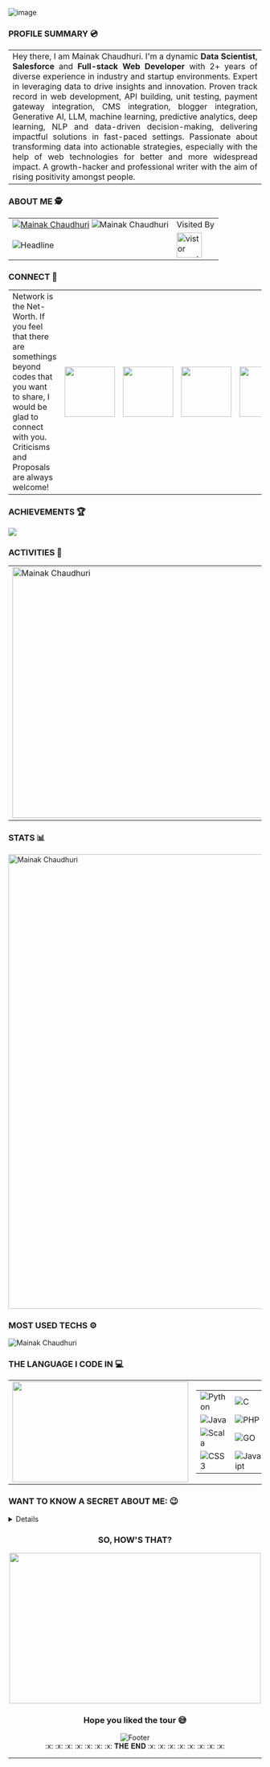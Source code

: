 ![image](https://github.com/user-attachments/assets/85aa1155-2150-425c-bca2-1aa0326820cc)

<table>
  <h3>PROFILE SUMMARY 💿</h3>
  <tr>
    <td align="justify">Hey there, I am Mainak Chaudhuri. I'm a dynamic <b>Data Scientist</b>, <b>Salesforce</b> and <b>Full-stack Web Developer</b> with 2+ years of diverse experience in industry and startup environments. Expert in leveraging data to drive insights and innovation. Proven track record in web development, API building, unit testing, payment gateway integration, CMS integration, blogger integration, Generative AI, LLM, machine learning, predictive analytics, deep learning, NLP and data-driven decision-making, delivering impactful solutions in fast-paced settings. Passionate about transforming data into actionable strategies, especially with the help of web technologies for better and more widespread impact. A growth-hacker and professional writer with the aim of rising positivity amongst people.</td>
  </tr>
</table>

<table> 
  <h3>ABOUT ME 🕵️</h3>
  <tr>
    <td align="center">
  <a href="https://github.com/MainakVerse?tab=followers">
    <img alt="Mainak Chaudhuri" title="Follow me on Github" src="https://custom-icon-badges.demolab.com/github/followers/MainakVerse?color=0000CC&logoColor=white&label=Follow&logo=person-add&style=for-the-badge&labelColor=000000"/></a>
    <img alt="Mainak Chaudhuri" title="stars" src="https://custom-icon-badges.demolab.com/github/stars/MainakVerse?color=0000CC&labelColor=000000&logo=star&style=for-the-badge"/>

</td>
    <td align="center">Visited By</td>
  </tr>
  <tr>    
    <td><img src="https://readme-typing-svg.herokuapp.com?font=Wallpoet&color=%236FDA44&size=32&center=true&vCenter=true&width=630&height=50&lines=Fullstack+Web+Developer;Data+Scientist;Programmer;Freelancer;DevOps+Enthusiast;Quantum+Computing+Researcher;Astrophysicist" alt="Headline" /></td>    
    <td><img src="https://profile-counter.glitch.me/MainakVerse/count.svg" alt="vistor count" height="50"/></td>    
  </tr> 
</table>


<table>   
   <tr> 
    <h3>CONNECT 🤝</h3>
    <td>Network is the Net-Worth. If you feel that there are somethings beyond codes that you want to share, I would be glad to connect with you. Criticisms and Proposals are always welcome! </td>
    <td><a href="https://mainakchaudhuri.netlify.app/"><img src="https://github.com/user-attachments/assets/553fe413-7a16-4336-a038-8af2bfe10135" width="100"></a></td>
    <td><a href="https://www.instagram.com/the_emperor_of_logic/"><img src="https://github.com/user-attachments/assets/e8e39730-3624-4a1e-86d5-9413867530bb" width="100"></a></td>
    <td><a href="https://www.linkedin.com/in/mainak-chaudhuri-127898176/"><img src="https://github.com/user-attachments/assets/b5f95316-1aae-46d3-a4e6-8b0b5dbb626d" width="100"></a></td>
    <td><a href="emailto:mainakchaudhuri671@gmail.com"><img src="https://github.com/user-attachments/assets/5da4a3f2-c770-4af0-a7d2-669fbb318eff" width="100"></a></td>
    <td><a href="https://luciferkhusrao.blogspot.com/"><img src="https://github.com/user-attachments/assets/8483b46e-ace5-4ac8-b745-55b051b20c83" width="100"></a></td>
    
  </tr>
</table>


<h3>ACHIEVEMENTS 🏆</h3>
    <!-- https://github.com/anuraghazra/github-readme-stats // Github Stats-->
  <img src="https://github-profile-trophy.vercel.app/?username=MainakVerse&theme=algolia&row=1&column=8">

<h3>ACTIVITIES 🧶</h3>
  <table>
    <tr><td><img alt="Mainak Chaudhuri" align="center" width="500" src="https://github-readme-stats.vercel.app/api?username=MainakVerse&hide_border=true&title_color=FFFFFF&show_icons=true&icon_color=00ffff&ring_color=00ffff&bg_color=000000&text_color=FFFFFF&rank_icon=level" />
</td>
      <td><img alt ="Mainak Chaudhuri" align="center" width="500" src="https://github-readme-streak-stats-eight.vercel.app/?user=MainakVerse&theme=highcontrast&currStreakNum=00ffff&fire=00ffff&card_height=205&currStreakLabel=00ffff&ring=00ffff&border=000000" /></td>
    </tr>
  </table>

<h3>STATS 📊</h3>     
<img alt="Mainak Chaudhuri" width="905" src="https://github-readme-activity-graph.vercel.app/graph?username=MainakVerse&theme=high-contrast&hide_border=true&area_color=00ffff&area=true&point=00ffff&line=00ffff&" />
    <!-- https://github.com/anuraghazra/github-readme-stats // Most Used Language-->
<h3>MOST USED TECHS ⚙️</h3>
    <img alt="Mainak Chaudhuri" align="center" src="https://github-readme-stats.vercel.app/api/top-langs/?username=MainakVerse&layout=compact&text_color=FFFFFF&bg_color=000000&card_width=905&hide_border=true&title_color=00ffff" />
    <br/>
</p>

</div>

<h3>THE LANGUAGE I CODE IN 💻</h3>
<table>
  <tr>
    <td><div align="center"><img height="200" width="350" src="https://i.pinimg.com/originals/2e/b2/5d/2eb25d7e596698a326cb18ea6ad72f2a.gif"></div></td>
    <td>
     <table>       
  <tr>
    <td><img alt="Python" src="https://img.shields.io/badge/python%20-%2314354C.svg?&style=for-the-badge&logo=python&logoColor=white"/></td>
    <td><img alt="C" src="https://img.shields.io/badge/c%20-%2300599C.svg?&style=for-the-badge&logo=c&logoColor=white"/></td>
    <td><img alt="C++" src="https://img.shields.io/badge/c++%20-%2300599C.svg?&style=for-the-badge&logo=c%2B%2B&ogoColor=white"/></td>
  </tr>       
    <tr>
       <td><img alt="Java" src="https://img.shields.io/badge/java-%23ED8B00.svg?&style=for-the-badge&logo=java&logoColor=white"/></td>
       <td><img alt="PHP" src="https://img.shields.io/badge/php-%23777BB4.svg?&style=for-the-badge&logo=php&logoColor=white"/></td>
       <td><img alt="HTML5" src="https://img.shields.io/badge/html5%20-%23E34F26.svg?&style=for-the-badge&logo=html5&logoColor=white"/></td>
    </tr>
    <tr>
      <td><img alt="Scala" src="https://img.shields.io/badge/scala-%23DC322F.svg?&style=for-the-badge&logo=scala&logoColor=white"/></td>
      <td><img alt="GO" src="https://img.shields.io/badge/Go-00ADD8?style=for-the-badge&logo=go&logoColor=white"/></td>
      <td><img alt="Markdown" src="https://img.shields.io/badge/markdown-%23000000.svg?&style=for-the-badge&logo=markdown&logoColor=white"/></td>
    </tr>
      <tr>
        <td><img alt="CSS3" src="https://img.shields.io/badge/css3%20-%231572B6.svg?&style=for-the-badge&logo=css3&logoColor=white"/></td>
        <td><img alt="JavaScript" src="https://img.shields.io/badge/javascript%20-%23323330.svg?&style=for-the-badge&logo=javascript&logoColor=%23F7DF1E"/></td>
        <td><img alt="TypeScript" src="https://img.shields.io/badge/typescript%20-%23007ACC.svg?&style=for-the-badge&logo=typescript&logoColor=white"/></td>
        </tr>       
  </table>
    </td>
  </tr>
</table>

<h3>WANT TO KNOW A SECRET ABOUT ME: 😉</h3>
<details>
  <h2>Yes! You have seen right</h2>
  <img src="https://user-images.githubusercontent.com/64016811/144610111-95b04651-8474-4596-8bc9-b46717caa37f.png">
</details>

<div align="center"><h3> SO, HOW'S THAT? </h3></div>
<div align="center"><img height="300" width="500" src="https://i.pinimg.com/originals/5f/c1/7e/5fc17ef4fff6c14805727b41f82dbb47.gif" /></div>
    
   <div class="footer" align="center">
     <h3>Hope you liked the tour 😅</h3>
    <img src="https://readme-typing-svg.herokuapp.com?color=%236FDA44&size=32&center=true&vCenter=true&width=600&height=50&lines=Thank+You!+🤩;ধন্যবাদ+🙏;शुक्रिया+❤;谢谢+😁;Çok+teşekkür+🫡;Gracias+🥰" alt="Footer" />
</div>
 
<div align="center">
:x: :x: :x: :x: :x: :x: :x: 𝐓𝐇𝐄 𝐄𝐍𝐃  :x: :x: :x: :x: :x: :x: :x: :x:
</div>
<hr>
